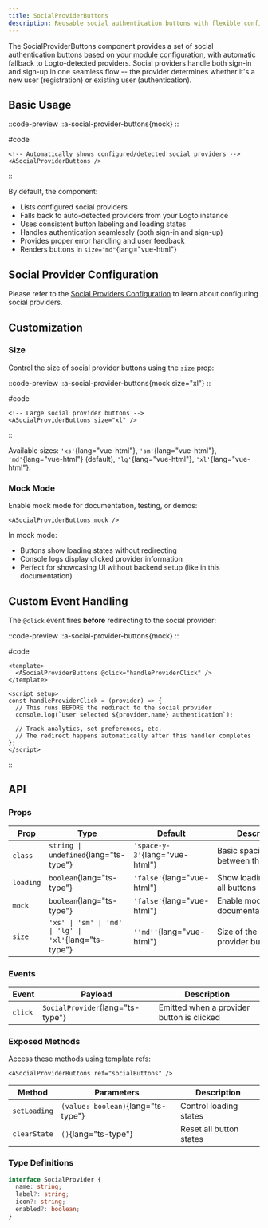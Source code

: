 ```yaml
---
title: SocialProviderButtons
description: Reusable social authentication buttons with flexible configuration
---
```


The SocialProviderButtons component provides a set of social authentication buttons based on your [module configuration](/docs/configuration/social-providers), with automatic fallback to Logto-detected providers. Social providers handle both sign-in and sign-up in one seamless flow -- the provider determines whether it's a new user (registration) or existing user (authentication).

## Basic Usage

::code-preview
::a-social-provider-buttons{mock}
::

#code

```vue
<!-- Automatically shows configured/detected social providers -->
<ASocialProviderButtons />
```
::

By default, the component:

- Lists configured social providers
- Falls back to auto-detected providers from your Logto instance
- Uses consistent button labeling and loading states
- Handles authentication seamlessly (both sign-in and sign-up)
- Provides proper error handling and user feedback
- Renders buttons in `size="md"`{lang="vue-html"}

## Social Provider Configuration

Please refer to the [Social Providers Configuration](/docs/configuration/social-providers) to learn about configuring social providers.

## Customization

### Size

Control the size of social provider buttons using the `size` prop:

::code-preview
::a-social-provider-buttons{mock size="xl"}
::

#code

```vue
<!-- Large social provider buttons -->
<ASocialProviderButtons size="xl" />
```
::

Available sizes: `'xs'`{lang="vue-html"}, `'sm'`{lang="vue-html"}, `'md'`{lang="vue-html"} (default), `'lg'`{lang="vue-html"}, `'xl'`{lang="vue-html"}.

### Mock Mode

Enable mock mode for documentation, testing, or demos:

```vue
<ASocialProviderButtons mock />
```

In mock mode:

- Buttons show loading states without redirecting
- Console logs display clicked provider information
- Perfect for showcasing UI without backend setup (like in this documentation)

## Custom Event Handling

The `@click` event fires **before** redirecting to the social provider:

::code-preview
::a-social-provider-buttons{mock}
::

#code

```vue
<template>
  <ASocialProviderButtons @click="handleProviderClick" />
</template>

<script setup>
const handleProviderClick = (provider) => {
  // This runs BEFORE the redirect to the social provider
  console.log(`User selected ${provider.name} authentication`);

  // Track analytics, set preferences, etc.
  // The redirect happens automatically after this handler completes
};
</script>
```
::

## API

### Props

| Prop      | Type                                                   | Default                        | Description                                |
| --------- | ------------------------------------------------------ | ------------------------------ | ------------------------------------------ |
| `class`   | `string \| undefined`{lang="ts-type"}                  | `'space-y-3'`{lang="vue-html"} | Basic spacing between the buttons          |
| `loading` | `boolean`{lang="ts-type"}                              | `'false'`{lang="vue-html"}     | Show loading state on all buttons          |
| `mock`    | `boolean`{lang="ts-type"}                              | `'false'`{lang="vue-html"}     | Enable mock mode for documentation/testing |
| `size`    | `'xs' \| 'sm' \| 'md' \| 'lg' \| 'xl'`{lang="ts-type"} | `''md''`{lang="vue-html"}      | Size of the social provider buttons        |

### Events

| Event   | Payload                          | Description                               |
| ------- | -------------------------------- | ----------------------------------------- |
| `click` | `SocialProvider`{lang="ts-type"} | Emitted when a provider button is clicked |

### Exposed Methods

Access these methods using template refs:

```vue
<ASocialProviderButtons ref="socialButtons" />
```

| Method       | Parameters                         | Description             |
| ------------ | ---------------------------------- | ----------------------- |
| `setLoading` | `(value: boolean)`{lang="ts-type"} | Control loading states  |
| `clearState` | `()`{lang="ts-type"}               | Reset all button states |

### Type Definitions

```typescript
interface SocialProvider {
  name: string;
  label?: string;
  icon?: string;
  enabled?: boolean;
}
```

